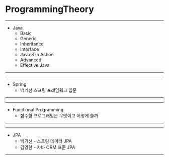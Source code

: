 # ProgrammingTheory

***
* Java
  * Basic
   * Generic
   * Inheritance
   * Interface
   * Java 8 In Action
  * Advanced
   * Effective Java
***

***
* Spring
  * 백기선 스프링 프레임워크 입문
***

***
* Functional Programming
  * 함수형 프로그래밍은 무엇이고 어떻게 쓸까
***

***
* JPA
  * 백기선 - 스프링 데이터 JPA
  * 김영한 - 자바 ORM 표준 JPA 
***
